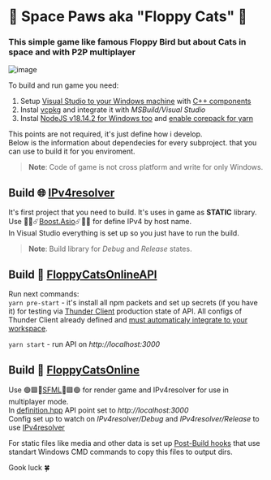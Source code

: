 # 🐾 Space Paws aka "Floppy Cats" 🐾
### This simple game like famous Floppy Bird but about Cats in space and with P2P multiplayer

![image](https://user-images.githubusercontent.com/116926286/226208029-636c4693-8d11-4af6-8e74-b377c1121ebd.png)

To build and run game you need:

1. Setup [Visual Studio to your Windows machine](https://visualstudio.microsoft.com/) with [C++ components](https://learn.microsoft.com/ru-ru/cpp/build/vscpp-step-0-installation?view=msvc-170)
2. Instal [vcpkg](https://vcpkg.io/en/getting-started.html) and integrate it with *MSBuild/Visual Studio*
3. Instal [NodeJS v18.14.2 for Windows too](https://nodejs.org/download/release/v18.14.2/) and [enable corepack for yarn](https://yarnpkg.com/getting-started/install)

This points are not required, it's just define how i develop.  
Below is the information about dependecies for every subproject. that you can use to build it for you enviroment.

> **Note**: Code of game is not cross platform and write for only Windows.

## Build 🌐 **[IPv4resolver](https://github.com/Makana-Grey/FloppyCats/tree/master/IPv4resolver)**

It's first project that you need to build. It's uses in game as **STATIC** library.  
Use 🔷🔹☄️[Boost.Asio](https://www.boost.org/doc/libs/1_76_0/doc/html/boost_asio.html)☄️🔹🔷 for define IPv4 by host name.   
In Visual Studio everything is set up so you just have to run the build.  
> **Note**: Build library for *Debug* and *Release* states.

## Build 🎯 **[FloppyCatsOnlineAPI](https://github.com/Makana-Grey/FloppyCats/tree/master/FloppyCatsOnlineAPI)**

Run next commands:  
`yarn pre-start` - it's install all npm packets and set up secrets (if you have it) for testing via [Thunder Client](https://www.thunderclient.com/) production state of API. All configs of Thunder Client already defined and [must automaticaly integrate to your workspace](https://github.com/rangav/thunder-client-support#git-sync). 
  
`yarn start` - run API on *http://localhost:3000*

## Build 👾 **[FloppyCatsOnline](https://github.com/Makana-Grey/FloppyCats/tree/master/FloppyCatsOnline)**
Use 🟢🟩💚[SFML](https://www.sfml-dev.org/)💚🟩🟢 for render game and IPv4resolver for use in multiplayer mode.  
In [definition.hpp](https://github.com/Makana-Grey/FloppyCats/blob/master/FloppyCatsOnline/FloppyCatsOnline/definitions.hpp) API point set to *http://localhost:3000*  
Config set up to watch on *IPv4resolver/Debug* and *IPv4resolver/Release* to use [IPv4resolver](https://github.com/Makana-Grey/FloppyCats/tree/master/IPv4resolver)  
  
For static files like media and other data is set up [Post-Build hooks](https://learn.microsoft.com/en-us/visualstudio/ide/how-to-specify-build-events-csharp?view=vs-2022) that use standart Windows CMD commands to copy this files to output dirs.  

Gook luck 🍀

